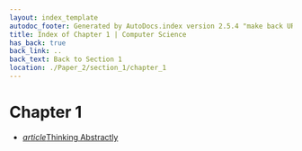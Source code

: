 ```yaml
---
layout: index_template
autodoc_footer: Generated by AutoDocs.index version 2.5.4 "make back URLs relative" ⓒ Starwort, 2020
title: Index of Chapter 1 | Computer Science
has_back: true
back_link: ..
back_text: Back to Section 1
location: ./Paper_2/section_1/chapter_1
---
```


# **Chapter 1**

- <a href='./thinking_abstractly.html'><i title='MD file' class="material-icons">article</i>Thinking Abstractly</a>
